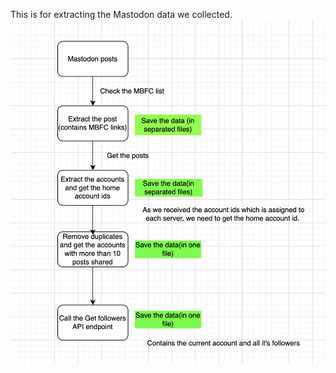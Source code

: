This is for extracting the Mastodon data we collected. 
![workflow image](https://github.com/pasan04/MastodonFollowerNetwork/blob/main/DataExtractionWorkflow.png)
